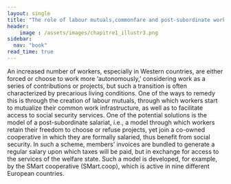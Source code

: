 ```yaml
---
layout: single
title: "The role of labour mutuals,commonfare and post-subordinate workers"
header:
    image : /assets/images/chapitre1_illustr3.png
sidebar:
  nav: "book"
read_time: true
---
```


An increased number of workers, especially in Western countries, are either forced or choose to work more ‘autonomously,’ considering work as a series of contributions or projects, but such a transition is often characterized by precarious living conditions. One of the ways to remedy this is through the creation of labour mutuals, through which workers start to mutualize their common work infrastructure, as well as to facilitate access to social security services. One of the potential solutions is the model of a post-subordinate salariat, i.e., a model through which workers retain their freedom to choose or refuse projects, yet join a co-owned cooperative in which they are formally salaried, thus benefit from social security. In such a scheme, members’ invoices are bundled to generate a regular salary upon which taxes will be paid, but in exchange for access to the services of the welfare state. Such a model is developed, for example, by the SMart cooperative (SMart.coop), which is active in nine different European countries.